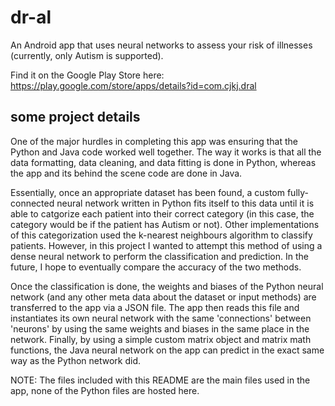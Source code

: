 # dr-al
An Android app that uses neural networks to assess your risk of illnesses (currently, only Autism is supported).

Find it on the Google Play Store here: https://play.google.com/store/apps/details?id=com.cjkj.dral

## some project details

One of the major hurdles in completing this app was ensuring that the Python and Java code worked well together. The way it works is that all the data formatting, data cleaning, and data fitting is done in Python, whereas the app and its behind the scene code are done in Java.

Essentially, once an appropriate dataset has been found, a custom fully-connected neural network written in Python fits itself to this data until it is able to catgorize each patient into their correct category (in this case, the category would be if the patient has Autism or not). Other implementations of this categorization used the k-nearest neighbours algorithm to classify patients. However, in this project I wanted to attempt this method of using a dense neural network to perform the classification and prediction. In the future, I hope to eventually compare the accuracy of the two methods.

Once the classification is done, the weights and biases of the Python neural network (and any other meta data about the dataset or input methods) are transferred to the app via a JSON file. The app then reads this file and instantiates its own neural network with the same 'connections' between 'neurons' by using the same weights and biases in the same place in the network. Finally, by using a simple custom matrix object and matrix math functions, the Java neural network on the app can predict in the exact same way as the Python network did.

NOTE: The files included with this README are the main files used in the app, none of the Python files are hosted here.
